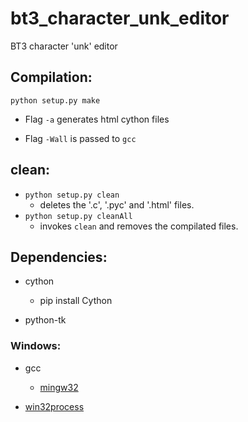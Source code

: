 # bt3_character_unk_editor
BT3 character 'unk' editor

## Compilation:

`python setup.py make`

* Flag `-a` generates html cython files

* Flag `-Wall` is passed to `gcc`


## clean:

* `python setup.py clean`
    * deletes the '.c', '.pyc' and '.html' files.
* `python setup.py cleanAll`
    * invokes `clean` and removes the compilated files.

## Dependencies:

* cython
	* pip install Cython
	
* python-tk

### Windows:

* gcc
     * [mingw32](http://www.mingw.org/)
     
* [win32process](http://sourceforge.net/projects/pywin32/files/pywin32/Build%20219/)
